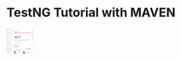# TestNG Tutorial with MAVEN

<img src="https://github.com/earlhansg/liveproject1/blob/T3-TestClasses/images/1.png" style=" width:60px ; height:60px "  >
